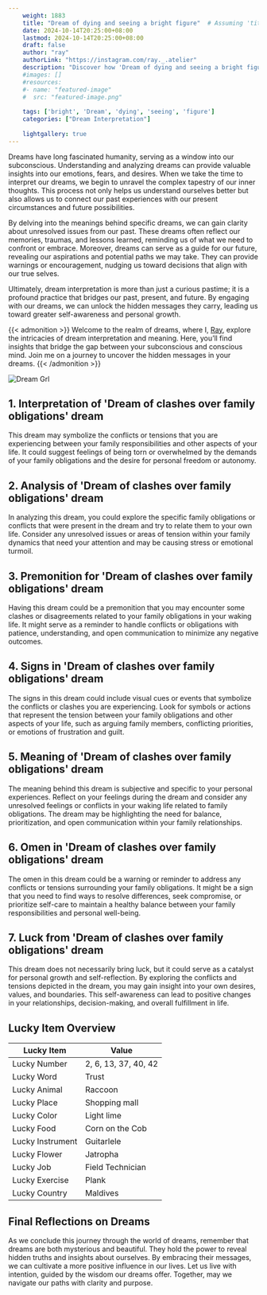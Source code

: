 ```yaml
---
    weight: 1883
    title: "Dream of dying and seeing a bright figure"  # Assuming 'title' column exists
    date: 2024-10-14T20:25:00+08:00
    lastmod: 2024-10-14T20:25:00+08:00
    draft: false
    author: "ray"
    authorLink: "https://instagram.com/ray._.atelier"
    description: "Discover how 'Dream of dying and seeing a bright figure' can interpret your future and uncover its significant meanings in your life."
    #images: []
    #resources:
    #- name: "featured-image"
    #  src: "featured-image.png"
    
    tags: ['bright', 'Dream', 'dying', 'seeing', 'figure']
    categories: ["Dream Interpretation"]
    
    lightgallery: true
---
```

    
Dreams have long fascinated humanity, serving as a window into our subconscious. Understanding and analyzing dreams can provide valuable insights into our emotions, fears, and desires. When we take the time to interpret our dreams, we begin to unravel the complex tapestry of our inner thoughts. This process not only helps us understand ourselves better but also allows us to connect our past experiences with our present circumstances and future possibilities.

By delving into the meanings behind specific dreams, we can gain clarity about unresolved issues from our past. These dreams often reflect our memories, traumas, and lessons learned, reminding us of what we need to confront or embrace. Moreover, dreams can serve as a guide for our future, revealing our aspirations and potential paths we may take. They can provide warnings or encouragement, nudging us toward decisions that align with our true selves.

Ultimately, dream interpretation is more than just a curious pastime; it is a profound practice that bridges our past, present, and future. By engaging with our dreams, we can unlock the hidden messages they carry, leading us toward greater self-awareness and personal growth.

{{< admonition >}}
Welcome to the realm of dreams, where I, [Ray](https://instagram.com/ray._.atelier), explore the intricacies of dream interpretation and meaning. Here, you’ll find insights that bridge the gap between your subconscious and conscious mind. Join me on a journey to uncover the hidden messages in your dreams.
{{< /admonition >}}

![Dream Grl](https://cdn.pixabay.com/photo/2017/11/02/03/35/gothic-2910057_1280.jpg "Dream Grl")

## 1. Interpretation of 'Dream of clashes over family obligations' dream

This dream may symbolize the conflicts or tensions that you are experiencing between your family responsibilities and other aspects of your life. It could suggest feelings of being torn or overwhelmed by the demands of your family obligations and the desire for personal freedom or autonomy.

## 2. Analysis of 'Dream of clashes over family obligations' dream

In analyzing this dream, you could explore the specific family obligations or conflicts that were present in the dream and try to relate them to your own life. Consider any unresolved issues or areas of tension within your family dynamics that need your attention and may be causing stress or emotional turmoil.

## 3. Premonition for 'Dream of clashes over family obligations' dream

Having this dream could be a premonition that you may encounter some clashes or disagreements related to your family obligations in your waking life. It might serve as a reminder to handle conflicts or obligations with patience, understanding, and open communication to minimize any negative outcomes.

## 4. Signs in 'Dream of clashes over family obligations' dream

The signs in this dream could include visual cues or events that symbolize the conflicts or clashes you are experiencing. Look for symbols or actions that represent the tension between your family obligations and other aspects of your life, such as arguing family members, conflicting priorities, or emotions of frustration and guilt.

## 5. Meaning of 'Dream of clashes over family obligations' dream

The meaning behind this dream is subjective and specific to your personal experiences. Reflect on your feelings during the dream and consider any unresolved feelings or conflicts in your waking life related to family obligations. The dream may be highlighting the need for balance, prioritization, and open communication within your family relationships.

## 6. Omen in 'Dream of clashes over family obligations' dream

The omen in this dream could be a warning or reminder to address any conflicts or tensions surrounding your family obligations. It might be a sign that you need to find ways to resolve differences, seek compromise, or prioritize self-care to maintain a healthy balance between your family responsibilities and personal well-being.

## 7. Luck from 'Dream of clashes over family obligations' dream

This dream does not necessarily bring luck, but it could serve as a catalyst for personal growth and self-reflection. By exploring the conflicts and tensions depicted in the dream, you may gain insight into your own desires, values, and boundaries. This self-awareness can lead to positive changes in your relationships, decision-making, and overall fulfillment in life.

## Lucky Item Overview
| Lucky Item          | Value              |
|---------------|--------------------|
| Lucky Number        | 2, 6, 13, 37, 40, 42  |
| Lucky Word          | Trust |
| Lucky Animal        | Raccoon |
| Lucky Place         | Shopping mall     |
| Lucky Color         | Light lime     |
| Lucky Food          | Corn on the Cob      |
| Lucky Instrument    | Guitarlele |
| Lucky Flower        | Jatropha    |
| Lucky Job           | Field Technician       |
| Lucky Exercise      | Plank  |
| Lucky Country       | Maldives    |


##  Final Reflections on Dreams

As we conclude this journey through the world of dreams, remember that dreams are both mysterious and beautiful. They hold the power to reveal hidden truths and insights about ourselves. By embracing their messages, we can cultivate a more positive influence in our lives. Let us live with intention, guided by the wisdom our dreams offer. Together, may we navigate our paths with clarity and purpose.

